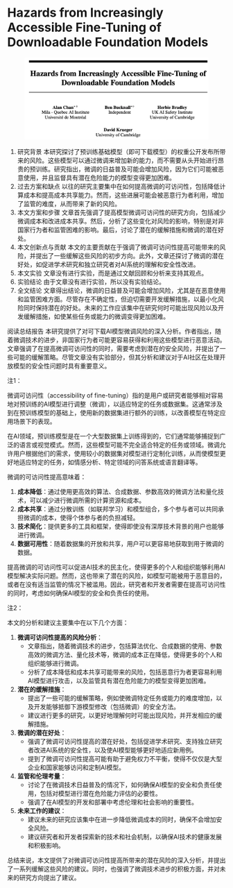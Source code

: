 # Hazards from Increasingly Accessible Fine-Tuning of Downloadable Foundation Models

<figure><img src="../.gitbook/assets/image (2) (1) (1) (1) (1) (1) (1) (1) (1) (1) (1) (1) (1) (1) (1) (1) (1) (1) (1) (1) (1) (1) (1) (1) (1) (1) (1) (1) (1) (1) (1) (1) (1) (1) (1) (1) (1) (1) (1) (1) (1) (1) (1) (1) (1) (1) (1) (1) (1) (1) (1) (1) (1) (1) (1) (1) (1) (1) (1) (1) ( (1).png" alt=""><figcaption></figcaption></figure>

1. 研究背景 本研究探讨了预训练基础模型（即可下载模型）的权重公开发布所带来的风险。这些模型可以通过微调来增加新的能力，而不需要从头开始进行昂贵的预训练。研究指出，微调的日益普及可能会增加风险，因为它们可能被恶意使用，并且监督具有潜在危险能力的模型变得更加困难。
2. 过去方案和缺点 以往的研究主要集中在如何提高微调的可访问性，包括降低计算成本和提高成本共享能力。然而，这些进展可能会被恶意行为者利用，增加了监管的难度，从而带来了新的风险。
3. 本文方案和步骤 文章首先强调了提高模型微调可访问性的研究方向，包括减少微调成本和改进成本共享。然后，分析了这些变化对风险的影响，特别是对非国家行为者和监管困难的影响。最后，讨论了潜在的缓解措施和微调的潜在好处。
4. 本文创新点与贡献 本文的主要贡献在于强调了微调可访问性提高可能带来的风险，并提出了一些缓解这些风险的初步方向。此外，文章还探讨了微调的潜在好处，如促进学术研究和独立研究者对AI系统的理解和安全性改进。
5. 本文实验 文章没有进行实验，而是通过文献回顾和分析来支持其观点。
6. 实验结论 由于文章没有进行实验，所以没有实验结论。
7. 全文结论 文章得出结论，微调的日益普及可能会增加风险，尤其是在恶意使用和监管困难方面。尽管存在不确定性，但迫切需要开发缓解措施，以最小化风险同时保持潜在的好处。未来的工作应该集中在研究何时可能出现风险以及开发缓解措施，如使某些任务或能力的微调变得更加困难。

阅读总结报告 本研究提供了对可下载AI模型微调风险的深入分析。作者指出，随着微调技术的进步，非国家行为者可能更容易获得和利用这些模型进行恶意活动。文章强调了在提高微调可访问性的同时，需要考虑到潜在的安全风险，并提出了一些可能的缓解策略。尽管文章没有实验部分，但其分析和建议对于AI社区在处理开放模型的安全性问题时具有重要意义。



注1：

微调可访问性（accessibility of fine-tuning）指的是用户或研究者能够相对容易地对预训练的AI模型进行调整（微调），以适应特定的任务或数据集。这通常涉及到在预训练模型的基础上，使用新的数据集进行额外的训练，以改善模型在特定应用场景下的表现。

在AI领域，预训练模型是在一个大型数据集上训练得到的，它们通常能够捕捉到广泛的语言或视觉模式。然而，这些模型可能不完全适合特定的任务或领域。微调允许用户根据他们的需求，使用较小的数据集对模型进行定制化训练，从而使模型更好地适应特定的任务，如情感分析、特定领域的问答系统或语言翻译等。

微调的可访问性提高意味着：

1. **成本降低**：通过使用更高效的算法、合成数据、参数高效的微调方法和量化技术，可以减少进行微调所需的计算资源和成本。
2. **成本共享**：通过分散训练（如联邦学习）和模型组合，多个参与者可以共同承担微调的成本，使得个体参与者的负担减轻。
3. **技术简化**：提供更多的工具和框架，使得即使没有深厚技术背景的用户也能够进行微调。
4. **数据可用性**：随着数据集的开放和共享，用户可以更容易地获取到用于微调的数据。

提高微调的可访问性可以促进AI技术的民主化，使得更多的个人和组织能够利用AI模型解决实际问题。然而，这也带来了潜在的风险，如模型可能被用于恶意目的，或者在没有适当监管的情况下被滥用。因此，研究者和开发者需要在提高可访问性的同时，考虑如何确保AI模型的安全和负责任的使用。



注2：

本文的分析和建议主要集中在以下几个方面：

1. **微调可访问性提高的风险分析**：
   * 文章指出，随着微调技术的进步，包括算法优化、合成数据的使用、参数高效的微调方法、量化技术等，微调的成本正在降低，使得更多的个人和组织能够进行微调。
   * 分析了成本降低和成本共享可能带来的风险，包括恶意行为者更容易利用AI模型进行攻击，以及监管具有潜在危险能力的模型变得更加困难。
2. **潜在的缓解措施**：
   * 提出了一些可能的缓解策略，例如使微调特定任务或能力的难度增加，以及开发能够抵御下游模型修改（包括微调）的安全方法。
   * 建议进行更多的研究，以更好地理解何时可能出现风险，并开发相应的缓解措施。
3. **微调的潜在好处**：
   * 强调了微调可访问性提高的潜在好处，包括促进学术研究、支持独立研究者改进AI系统的安全性，以及使AI模型能够更好地适应新用例。
   * 提到了微调可访问性提高可能有助于避免权力不平衡，使得不仅仅是大型企业和国家能够访问和定制AI模型。
4. **监管和伦理考量**：
   * 讨论了在微调技术日益普及的情况下，如何确保AI模型的安全和负责任使用，包括对模型进行潜在危险能力评估的必要性。
   * 强调了在AI模型的开发和部署中考虑伦理和社会影响的重要性。
5. **未来工作的建议**：
   * 建议未来的研究应该集中在进一步降低微调成本的同时，确保不会增加安全风险。
   * 建议研究者和开发者探索新的技术和社会机制，以确保AI技术的健康发展和积极影响。

总结来说，本文提供了对微调可访问性提高所带来的潜在风险的深入分析，并提出了一系列缓解这些风险的建议。同时，也强调了微调技术进步的积极方面，并对未来的研究方向提出了建议。
